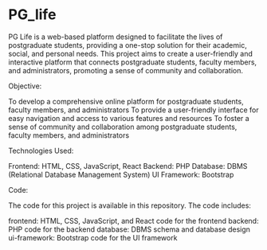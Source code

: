 # PG_life

PG Life is a web-based platform designed to facilitate the lives of postgraduate students, providing a one-stop solution for their academic, social, and personal needs. This project aims to create a user-friendly and interactive platform that connects postgraduate students, faculty members, and administrators, promoting a sense of community and collaboration.

Objective:

To develop a comprehensive online platform for postgraduate students, faculty members, and administrators
To provide a user-friendly interface for easy navigation and access to various features and resources
To foster a sense of community and collaboration among postgraduate students, faculty members, and administrators

Technologies Used:

Frontend: HTML, CSS, JavaScript, React
Backend: PHP
Database: DBMS (Relational Database Management System)
UI Framework: Bootstrap

Code:

The code for this project is available in this repository. The code includes:

frontend: HTML, CSS, JavaScript, and React code for the frontend
backend: PHP code for the backend
database: DBMS schema and database design
ui-framework: Bootstrap code for the UI framework
